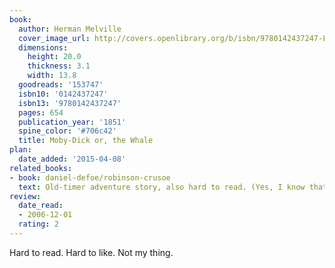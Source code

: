 ```yaml
---
book:
  author: Herman Melville
  cover_image_url: http://covers.openlibrary.org/b/isbn/9780142437247-L.jpg
  dimensions:
    height: 20.0
    thickness: 3.1
    width: 13.8
  goodreads: '153747'
  isbn10: '0142437247'
  isbn13: '9780142437247'
  pages: 654
  publication_year: '1851'
  spine_color: '#706c42'
  title: Moby-Dick or, the Whale
plan:
  date_added: '2015-04-08'
related_books:
- book: daniel-defoe/robinson-crusoe
  text: Old-timer adventure story, also hard to read. (Yes, I know that there are centuries in between.)
review:
  date_read:
  - 2006-12-01
  rating: 2
---
```


Hard to read. Hard to like. Not my thing.
